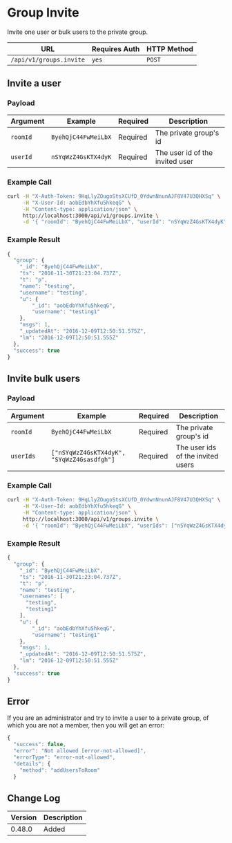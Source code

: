 # Group Invite

Invite one user or bulk users to the private group.

| URL                     | Requires Auth | HTTP Method |
| ----------------------- | ------------- | ----------- |
| `/api/v1/groups.invite` | `yes`         | `POST`      |

## Invite a user

### Payload

| Argument | Example             | Required | Description                     |
| -------- | ------------------- | -------- | ------------------------------- |
| `roomId` | `ByehQjC44FwMeiLbX` | Required | The private group's id          |
| `userId` | `nSYqWzZ4GsKTX4dyK` | Required | The user id of the invited user |

### Example Call

```bash
curl -H "X-Auth-Token: 9HqLlyZOugoStsXCUfD_0YdwnNnunAJF8V47U3QHXSq" \
     -H "X-User-Id: aobEdbYhXfu5hkeqG" \
     -H "Content-type: application/json" \
     http://localhost:3000/api/v1/groups.invite \
     -d '{ "roomId": "ByehQjC44FwMeiLbX", "userId": "nSYqWzZ4GsKTX4dyK" }'
```

### Example Result

```javascript
{
  "group": {
    "_id": "ByehQjC44FwMeiLbX",
    "ts": "2016-11-30T21:23:04.737Z",
    "t": "p",
    "name": "testing",
    "username": "testing",
    "u": {
        "_id": "aobEdbYhXfu5hkeqG",
        "username": "testing1"
    },
    "msgs": 1,
    "_updatedAt": "2016-12-09T12:50:51.575Z",
    "lm": "2016-12-09T12:50:51.555Z"
  },
  "success": true
}
```

## Invite bulk users

### Payload

| Argument  | Example                                    | Required | Description                       |
| --------- | ------------------------------------------ | -------- | --------------------------------- |
| `roomId`  | `ByehQjC44FwMeiLbX`                        | Required | The private group's id            |
| `userIds` | `["nSYqWzZ4GsKTX4dyK", "SYqWzZ4Gsasdfgh"]` | Required | The user ids of the invited users |

### Example Call

```bash
curl -H "X-Auth-Token: 9HqLlyZOugoStsXCUfD_0YdwnNnunAJF8V47U3QHXSq" \
     -H "X-User-Id: aobEdbYhXfu5hkeqG" \
     -H "Content-type: application/json" \
     http://localhost:3000/api/v1/groups.invite \
     -d '{ "roomId": "ByehQjC44FwMeiLbX", "userIds": ["nSYqWzZ4GsKTX4dyK", "SYqWzZ4Gsasdfgh"] }'
```

### Example Result

```javascript
{
  "group": {
    "_id": "ByehQjC44FwMeiLbX",
    "ts": "2016-11-30T21:23:04.737Z",
    "t": "p",
    "name": "testing",
    "usernames": [
      "testing",
      "testing1"
    ],
    "u": {
        "_id": "aobEdbYhXfu5hkeqG",
        "username": "testing1"
    },
    "msgs": 1,
    "_updatedAt": "2016-12-09T12:50:51.575Z",
    "lm": "2016-12-09T12:50:51.555Z"
  },
  "success": true
}
```

## Error

If you are an administrator and try to invite a user to a private group, of which you are not a member, then you will get an error:

```javascript
{
  "success": false,
  "error": "Not allowed [error-not-allowed]",
  "errorType": "error-not-allowed",
  "details": {
    "method": "addUsersToRoom"
  }
```

## Change Log

| Version | Description |
| ------- | ----------- |
| 0.48.0  | Added       |

